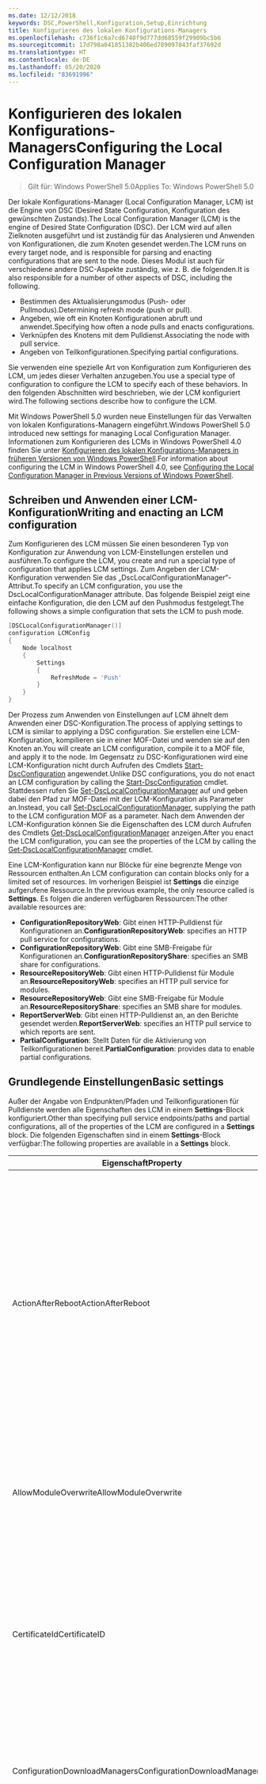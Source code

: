 ```yaml
---
ms.date: 12/12/2018
keywords: DSC,PowerShell,Konfiguration,Setup,Einrichtung
title: Konfigurieren des lokalen Konfigurations-Managers
ms.openlocfilehash: c736f1c6a7cd6740f9d777dd68559f29909bc5b6
ms.sourcegitcommit: 17d798a041851382b406ed789097843faf37692d
ms.translationtype: HT
ms.contentlocale: de-DE
ms.lasthandoff: 05/20/2020
ms.locfileid: "83691996"
---
```

# <a name="configuring-the-local-configuration-manager"></a><span data-ttu-id="e56d5-103">Konfigurieren des lokalen Konfigurations-Managers</span><span class="sxs-lookup"><span data-stu-id="e56d5-103">Configuring the Local Configuration Manager</span></span>

> <span data-ttu-id="e56d5-104">Gilt für: Windows PowerShell 5.0</span><span class="sxs-lookup"><span data-stu-id="e56d5-104">Applies To: Windows PowerShell 5.0</span></span>

<span data-ttu-id="e56d5-105">Der lokale Konfigurations-Manager (Local Configuration Manager, LCM) ist die Engine von DSC (Desired State Configuration, Konfiguration des gewünschten Zustands).</span><span class="sxs-lookup"><span data-stu-id="e56d5-105">The Local Configuration Manager (LCM) is the engine of Desired State Configuration (DSC).</span></span>
<span data-ttu-id="e56d5-106">Der LCM wird auf allen Zielknoten ausgeführt und ist zuständig für das Analysieren und Anwenden von Konfigurationen, die zum Knoten gesendet werden.</span><span class="sxs-lookup"><span data-stu-id="e56d5-106">The LCM runs on every target node, and is responsible for parsing and enacting configurations that are sent to the node.</span></span>
<span data-ttu-id="e56d5-107">Dieses Modul ist auch für verschiedene andere DSC-Aspekte zuständig, wie z. B. die folgenden.</span><span class="sxs-lookup"><span data-stu-id="e56d5-107">It is also responsible for a number of other aspects of DSC, including the following.</span></span>

- <span data-ttu-id="e56d5-108">Bestimmen des Aktualisierungsmodus (Push- oder Pullmodus).</span><span class="sxs-lookup"><span data-stu-id="e56d5-108">Determining refresh mode (push or pull).</span></span>
- <span data-ttu-id="e56d5-109">Angeben, wie oft ein Knoten Konfigurationen abruft und anwendet.</span><span class="sxs-lookup"><span data-stu-id="e56d5-109">Specifying how often a node pulls and enacts configurations.</span></span>
- <span data-ttu-id="e56d5-110">Verknüpfen des Knotens mit dem Pulldienst.</span><span class="sxs-lookup"><span data-stu-id="e56d5-110">Associating the node with pull service.</span></span>
- <span data-ttu-id="e56d5-111">Angeben von Teilkonfigurationen.</span><span class="sxs-lookup"><span data-stu-id="e56d5-111">Specifying partial configurations.</span></span>

<span data-ttu-id="e56d5-112">Sie verwenden eine spezielle Art von Konfiguration zum Konfigurieren des LCM, um jedes dieser Verhalten anzugeben.</span><span class="sxs-lookup"><span data-stu-id="e56d5-112">You use a special type of configuration to configure the LCM to specify each of these behaviors.</span></span>
<span data-ttu-id="e56d5-113">In den folgenden Abschnitten wird beschrieben, wie der LCM konfiguriert wird.</span><span class="sxs-lookup"><span data-stu-id="e56d5-113">The following sections describe how to configure the LCM.</span></span>

<span data-ttu-id="e56d5-114">Mit Windows PowerShell 5.0 wurden neue Einstellungen für das Verwalten von lokalen Konfigurations-Managern eingeführt.</span><span class="sxs-lookup"><span data-stu-id="e56d5-114">Windows PowerShell 5.0 introduced new settings for managing Local Configuration Manager.</span></span>
<span data-ttu-id="e56d5-115">Informationen zum Konfigurieren des LCMs in Windows PowerShell 4.0 finden Sie unter [Konfigurieren des lokalen Konfigurations-Managers in früheren Versionen von Windows PowerShell](metaconfig4.md).</span><span class="sxs-lookup"><span data-stu-id="e56d5-115">For information about configuring the LCM in Windows PowerShell 4.0, see [Configuring the Local Configuration Manager in Previous Versions of Windows PowerShell](metaconfig4.md).</span></span>

## <a name="writing-and-enacting-an-lcm-configuration"></a><span data-ttu-id="e56d5-116">Schreiben und Anwenden einer LCM-Konfiguration</span><span class="sxs-lookup"><span data-stu-id="e56d5-116">Writing and enacting an LCM configuration</span></span>

<span data-ttu-id="e56d5-117">Zum Konfigurieren des LCM müssen Sie einen besonderen Typ von Konfiguration zur Anwendung von LCM-Einstellungen erstellen und ausführen.</span><span class="sxs-lookup"><span data-stu-id="e56d5-117">To configure the LCM, you create and run a special type of configuration that applies LCM settings.</span></span>
<span data-ttu-id="e56d5-118">Zum Angeben der LCM-Konfiguration verwenden Sie das „DscLocalConfigurationManager“-Attribut.</span><span class="sxs-lookup"><span data-stu-id="e56d5-118">To specify an LCM configuration, you use the DscLocalConfigurationManager attribute.</span></span>
<span data-ttu-id="e56d5-119">Das folgende Beispiel zeigt eine einfache Konfiguration, die den LCM auf den Pushmodus festgelegt.</span><span class="sxs-lookup"><span data-stu-id="e56d5-119">The following shows a simple configuration that sets the LCM to push mode.</span></span>

```powershell
[DSCLocalConfigurationManager()]
configuration LCMConfig
{
    Node localhost
    {
        Settings
        {
            RefreshMode = 'Push'
        }
    }
}
```

<span data-ttu-id="e56d5-120">Der Prozess zum Anwenden von Einstellungen auf LCM ähnelt dem Anwenden einer DSC-Konfiguration.</span><span class="sxs-lookup"><span data-stu-id="e56d5-120">The process of applying settings to LCM is similar to applying a DSC configuration.</span></span>
<span data-ttu-id="e56d5-121">Sie erstellen eine LCM-Konfiguration, kompilieren sie in einer MOF-Datei und wenden sie auf den Knoten an.</span><span class="sxs-lookup"><span data-stu-id="e56d5-121">You will create an LCM configuration, compile it to a MOF file, and apply it to the node.</span></span>
<span data-ttu-id="e56d5-122">Im Gegensatz zu DSC-Konfigurationen wird eine LCM-Konfiguration nicht durch Aufrufen des Cmdlets [Start-DscConfiguration](/powershell/module/psdesiredstateconfiguration/start-dscconfiguration) angewendet.</span><span class="sxs-lookup"><span data-stu-id="e56d5-122">Unlike DSC configurations, you do not enact an LCM configuration by calling the [Start-DscConfiguration](/powershell/module/psdesiredstateconfiguration/start-dscconfiguration) cmdlet.</span></span>
<span data-ttu-id="e56d5-123">Stattdessen rufen Sie [Set-DscLocalConfigurationManager](/powershell/module/PSDesiredStateConfiguration/Set-DscLocalConfigurationManager) auf und geben dabei den Pfad zur MOF-Datei mit der LCM-Konfiguration als Parameter an.</span><span class="sxs-lookup"><span data-stu-id="e56d5-123">Instead, you call [Set-DscLocalConfigurationManager](/powershell/module/PSDesiredStateConfiguration/Set-DscLocalConfigurationManager), supplying the path to the LCM configuration MOF as a parameter.</span></span>
<span data-ttu-id="e56d5-124">Nach dem Anwenden der LCM-Konfiguration können Sie die Eigenschaften des LCM durch Aufrufen des Cmdlets [Get-DscLocalConfigurationManager](/powershell/module/PSDesiredStateConfiguration/Get-DscLocalConfigurationManager) anzeigen.</span><span class="sxs-lookup"><span data-stu-id="e56d5-124">After you enact the LCM configuration, you can see the properties of the LCM by calling the [Get-DscLocalConfigurationManager](/powershell/module/PSDesiredStateConfiguration/Get-DscLocalConfigurationManager) cmdlet.</span></span>

<span data-ttu-id="e56d5-125">Eine LCM-Konfiguration kann nur Blöcke für eine begrenzte Menge von Ressourcen enthalten.</span><span class="sxs-lookup"><span data-stu-id="e56d5-125">An LCM configuration can contain blocks only for a limited set of resources.</span></span>
<span data-ttu-id="e56d5-126">Im vorherigen Beispiel ist **Settings** die einzige aufgerufene Ressource.</span><span class="sxs-lookup"><span data-stu-id="e56d5-126">In the previous example, the only resource called is **Settings**.</span></span>
<span data-ttu-id="e56d5-127">Es folgen die anderen verfügbaren Ressourcen:</span><span class="sxs-lookup"><span data-stu-id="e56d5-127">The other available resources are:</span></span>

* <span data-ttu-id="e56d5-128">**ConfigurationRepositoryWeb**: Gibt einen HTTP-Pulldienst für Konfigurationen an.</span><span class="sxs-lookup"><span data-stu-id="e56d5-128">**ConfigurationRepositoryWeb**: specifies an HTTP pull service for configurations.</span></span>
* <span data-ttu-id="e56d5-129">**ConfigurationRepositoryWeb**: Gibt eine SMB-Freigabe für Konfigurationen an.</span><span class="sxs-lookup"><span data-stu-id="e56d5-129">**ConfigurationRepositoryShare**: specifies an SMB share for configurations.</span></span>
* <span data-ttu-id="e56d5-130">**ResourceRepositoryWeb**: Gibt einen HTTP-Pulldienst für Module an.</span><span class="sxs-lookup"><span data-stu-id="e56d5-130">**ResourceRepositoryWeb**: specifies an HTTP pull service for modules.</span></span>
* <span data-ttu-id="e56d5-131">**ResourceRepositoryWeb**: Gibt eine SMB-Freigabe für Module an.</span><span class="sxs-lookup"><span data-stu-id="e56d5-131">**ResourceRepositoryShare**: specifies an SMB share for modules.</span></span>
* <span data-ttu-id="e56d5-132">**ReportServerWeb**: Gibt einen HTTP-Pulldienst an, an den Berichte gesendet werden.</span><span class="sxs-lookup"><span data-stu-id="e56d5-132">**ReportServerWeb**: specifies an HTTP pull service to which reports are sent.</span></span>
* <span data-ttu-id="e56d5-133">**PartialConfiguration**: Stellt Daten für die Aktivierung von Teilkonfigurationen bereit.</span><span class="sxs-lookup"><span data-stu-id="e56d5-133">**PartialConfiguration**: provides data to enable partial configurations.</span></span>

## <a name="basic-settings"></a><span data-ttu-id="e56d5-134">Grundlegende Einstellungen</span><span class="sxs-lookup"><span data-stu-id="e56d5-134">Basic settings</span></span>

<span data-ttu-id="e56d5-135">Außer der Angabe von Endpunkten/Pfaden und Teilkonfigurationen für Pulldienste werden alle Eigenschaften des LCM in einem **Settings**-Block konfiguriert.</span><span class="sxs-lookup"><span data-stu-id="e56d5-135">Other than specifying pull service endpoints/paths and partial configurations, all of the properties of the LCM are configured in a **Settings** block.</span></span>
<span data-ttu-id="e56d5-136">Die folgenden Eigenschaften sind in einem **Settings**-Block verfügbar:</span><span class="sxs-lookup"><span data-stu-id="e56d5-136">The following properties are available in a **Settings** block.</span></span>

|  <span data-ttu-id="e56d5-137">Eigenschaft</span><span class="sxs-lookup"><span data-stu-id="e56d5-137">Property</span></span>  |  <span data-ttu-id="e56d5-138">type</span><span class="sxs-lookup"><span data-stu-id="e56d5-138">Type</span></span>  |  <span data-ttu-id="e56d5-139">BESCHREIBUNG</span><span class="sxs-lookup"><span data-stu-id="e56d5-139">Description</span></span>   |
|----------- |------- |--------------- |
| <span data-ttu-id="e56d5-140">ActionAfterReboot</span><span class="sxs-lookup"><span data-stu-id="e56d5-140">ActionAfterReboot</span></span>| <span data-ttu-id="e56d5-141">Zeichenfolge</span><span class="sxs-lookup"><span data-stu-id="e56d5-141">string</span></span>| <span data-ttu-id="e56d5-142">Gibt an, was nach einem Neustart während der Anwendung einer Konfiguration passiert.</span><span class="sxs-lookup"><span data-stu-id="e56d5-142">Specifies what happens after a reboot during the application of a configuration.</span></span> <span data-ttu-id="e56d5-143">Die möglichen Werte sind __ContinueConfiguration__ und __StopConfiguration__.</span><span class="sxs-lookup"><span data-stu-id="e56d5-143">The possible values are __"ContinueConfiguration"__ and __"StopConfiguration"__.</span></span> <ul><li> <span data-ttu-id="e56d5-144">__ContinueConfiguration__: Nach dem Neustart des Computers wird das Anwenden der aktuellen Konfiguration fortgesetzt.</span><span class="sxs-lookup"><span data-stu-id="e56d5-144">__ContinueConfiguration__: Continue applying the current configuration after machine reboot.</span></span> <span data-ttu-id="e56d5-145">Dies ist der Standardwert.</span><span class="sxs-lookup"><span data-stu-id="e56d5-145">This is the default value</span></span></li><li><span data-ttu-id="e56d5-146">__StopConfiguration__: Nach dem Neustart des Computers wird die aktuelle Konfiguration beendet.</span><span class="sxs-lookup"><span data-stu-id="e56d5-146">__StopConfiguration__: Stop the current configuration after machine reboot.</span></span></li></ul>|
| <span data-ttu-id="e56d5-147">AllowModuleOverwrite</span><span class="sxs-lookup"><span data-stu-id="e56d5-147">AllowModuleOverwrite</span></span>| <span data-ttu-id="e56d5-148">bool</span><span class="sxs-lookup"><span data-stu-id="e56d5-148">bool</span></span>| <span data-ttu-id="e56d5-149">__$TRUE__, wenn neue vom Pulldienst heruntergeladene Konfigurationen die alten Konfigurationen auf dem Zielknoten überschreiben dürfen.</span><span class="sxs-lookup"><span data-stu-id="e56d5-149">__$TRUE__ if new configurations downloaded from the pull service are allowed to overwrite the old ones on the target node.</span></span> <span data-ttu-id="e56d5-150">Andernfalls „$FALSE“.</span><span class="sxs-lookup"><span data-stu-id="e56d5-150">Otherwise, $FALSE.</span></span>|
| <span data-ttu-id="e56d5-151">CertificateId</span><span class="sxs-lookup"><span data-stu-id="e56d5-151">CertificateID</span></span>| <span data-ttu-id="e56d5-152">Zeichenfolge</span><span class="sxs-lookup"><span data-stu-id="e56d5-152">string</span></span>| <span data-ttu-id="e56d5-153">Der Fingerabdruck eines Zertifikats zur Sicherung von Anmeldeinformationen, die in einer Konfiguration übergeben werden.</span><span class="sxs-lookup"><span data-stu-id="e56d5-153">The thumbprint of a certificate used to secure credentials passed in a configuration.</span></span> <span data-ttu-id="e56d5-154">Weitere Informationen finden Sie unter [Möchten Sie Anmeldeinformationen in Windows PowerShell DSC schützen?](https://devblogs.microsoft.com/powershell/want-to-secure-credentials-in-windows-powershell-desired-state-configuration/).</span><span class="sxs-lookup"><span data-stu-id="e56d5-154">For more information see [Want to secure credentials in Windows PowerShell Desired State Configuration?](https://devblogs.microsoft.com/powershell/want-to-secure-credentials-in-windows-powershell-desired-state-configuration/).</span></span> <br> <span data-ttu-id="e56d5-155">__Hinweis:__ Dies wird bei Verwendung des Azure Automation DSC-Pulldiensts automatisch verwaltet.</span><span class="sxs-lookup"><span data-stu-id="e56d5-155">__Note:__ this is managed automatically if using Azure Automation DSC pull service.</span></span>|
| <span data-ttu-id="e56d5-156">ConfigurationDownloadManagers</span><span class="sxs-lookup"><span data-stu-id="e56d5-156">ConfigurationDownloadManagers</span></span>| <span data-ttu-id="e56d5-157">CimInstance[]</span><span class="sxs-lookup"><span data-stu-id="e56d5-157">CimInstance[]</span></span>| <span data-ttu-id="e56d5-158">Veraltet.</span><span class="sxs-lookup"><span data-stu-id="e56d5-158">Obsolete.</span></span> <span data-ttu-id="e56d5-159">Verwenden Sie die Blöcke __ConfigurationRepositoryWeb__ und __ConfigurationRepositoryShare__ zum Definieren von Pulldienstendpunkten für Konfigurationen.</span><span class="sxs-lookup"><span data-stu-id="e56d5-159">Use __ConfigurationRepositoryWeb__ and __ConfigurationRepositoryShare__ blocks to define configuration pull service endpoints.</span></span>|
| <span data-ttu-id="e56d5-160">ConfigurationID</span><span class="sxs-lookup"><span data-stu-id="e56d5-160">ConfigurationID</span></span>| <span data-ttu-id="e56d5-161">Zeichenfolge</span><span class="sxs-lookup"><span data-stu-id="e56d5-161">string</span></span>| <span data-ttu-id="e56d5-162">Für die Abwärtskompatibilität mit älteren Pulldienstversionen.</span><span class="sxs-lookup"><span data-stu-id="e56d5-162">For backwards compatibility with older pull service versions.</span></span> <span data-ttu-id="e56d5-163">Eine GUID, die die Konfigurationsdatei identifiziert, die von einem Pulldienst abgerufen werden soll.</span><span class="sxs-lookup"><span data-stu-id="e56d5-163">A GUID that identifies the configuration file to get from a pull service.</span></span> <span data-ttu-id="e56d5-164">Der Knoten ruft Konfigurationen vom Pulldienst ab, wenn der Name der MOF-Konfigurationsdatei „ConfigurationID.mof“ lautet.</span><span class="sxs-lookup"><span data-stu-id="e56d5-164">The node will pull configurations on the pull service if the name of the configuration MOF is named ConfigurationID.mof.</span></span><br> <span data-ttu-id="e56d5-165">__Hinweis:__ Wenn Sie diese Eigenschaft festlegen, kann der Knoten nicht mithilfe von __RegistrationKey__ bei einem Pulldienst registriert werden.</span><span class="sxs-lookup"><span data-stu-id="e56d5-165">__Note:__ If you set this property, registering the node with a pull service by using __RegistrationKey__ does not work.</span></span> <span data-ttu-id="e56d5-166">Weitere Informationen finden Sie unter [Einrichten eines Pullclients mit Konfigurationsnamen](../pull-server/pullClientConfigNames.md).</span><span class="sxs-lookup"><span data-stu-id="e56d5-166">For more information, see [Setting up a pull client with configuration names](../pull-server/pullClientConfigNames.md).</span></span>|
| <span data-ttu-id="e56d5-167">ConfigurationMode</span><span class="sxs-lookup"><span data-stu-id="e56d5-167">ConfigurationMode</span></span>| <span data-ttu-id="e56d5-168">Zeichenfolge</span><span class="sxs-lookup"><span data-stu-id="e56d5-168">string</span></span> | <span data-ttu-id="e56d5-169">Gibt an, wie der LCM die Konfiguration tatsächlich auf die Zielknoten anwendet.</span><span class="sxs-lookup"><span data-stu-id="e56d5-169">Specifies how the LCM actually applies the configuration to the target nodes.</span></span> <span data-ttu-id="e56d5-170">Mögliche Werte sind __ApplyOnly__, __ApplyAndMonitor__ und __ApplyAndAutoCorrect__.</span><span class="sxs-lookup"><span data-stu-id="e56d5-170">Possible values are __"ApplyOnly"__,__"ApplyAndMonitor"__, and __"ApplyAndAutoCorrect"__.</span></span> <ul><li><span data-ttu-id="e56d5-171">__ApplyOnly__: DSC wendet die Konfiguration an und führt keine weiteren Schritte aus, es sei denn, eine neue Konfiguration wird per Push auf den Zielknoten übertragen oder per Pull von einem Dienst abgerufen.</span><span class="sxs-lookup"><span data-stu-id="e56d5-171">__ApplyOnly__: DSC applies the configuration and does nothing further unless a new configuration is pushed to the target node or when a new configuration is pulled from a service.</span></span> <span data-ttu-id="e56d5-172">Nach der ersten Anwendung einer neuen Konfiguration führt DSC keine Überprüfung auf Abweichungen von einem zuvor konfigurierten Zustand durch.</span><span class="sxs-lookup"><span data-stu-id="e56d5-172">After initial application of a new configuration, DSC does not check for drift from a previously configured state.</span></span> <span data-ttu-id="e56d5-173">Beachten Sie, dass DSC versucht, die Konfiguration anzuwenden, bis dies erfolgreich passiert ist, bevor __ApplyOnly__ wirksam wird.</span><span class="sxs-lookup"><span data-stu-id="e56d5-173">Note that DSC will attempt to apply the configuration until it is successful before __ApplyOnly__ takes effect.</span></span> </li><li> <span data-ttu-id="e56d5-174">__ApplyAndMonitor__: Dies ist der Standardwert.</span><span class="sxs-lookup"><span data-stu-id="e56d5-174">__ApplyAndMonitor__: This is the default value.</span></span> <span data-ttu-id="e56d5-175">Der LCM wendet alle neuen Konfigurationen an.</span><span class="sxs-lookup"><span data-stu-id="e56d5-175">The LCM applies any new configurations.</span></span> <span data-ttu-id="e56d5-176">Nach der ersten Anwendung einer neuen Konfiguration meldet DSC Abweichungen in Protokollen, wenn der Zielknoten vom gewünschten Zustand abweicht.</span><span class="sxs-lookup"><span data-stu-id="e56d5-176">After initial application of a new configuration, if the target node drifts from the desired state, DSC reports the discrepancy in logs.</span></span> <span data-ttu-id="e56d5-177">Beachten Sie, dass DSC versucht, die Konfiguration anzuwenden, bis dies erfolgreich passiert ist, bevor __ApplyAndMonitor__ wirksam wird.</span><span class="sxs-lookup"><span data-stu-id="e56d5-177">Note that DSC will attempt to apply the configuration until it is successful before __ApplyAndMonitor__ takes effect.</span></span></li><li><span data-ttu-id="e56d5-178">__ApplyAndAutoCorrect:__ DSC wendet neue Konfigurationen an.</span><span class="sxs-lookup"><span data-stu-id="e56d5-178">__ApplyAndAutoCorrect__: DSC applies any new configurations.</span></span> <span data-ttu-id="e56d5-179">Wenn der Zielknoten nach der ersten Anwendung einer neuen Konfiguration vom gewünschten Zustand abweicht, meldet DSC die Abweichung in Protokollen und wendet dann die aktuelle Konfiguration an.</span><span class="sxs-lookup"><span data-stu-id="e56d5-179">After initial application of a new configuration, if the target node drifts from the desired state, DSC reports the discrepancy in logs, and then re-applies the current configuration.</span></span></li></ul>|
| <span data-ttu-id="e56d5-180">ConfigurationModeFrequencyMins</span><span class="sxs-lookup"><span data-stu-id="e56d5-180">ConfigurationModeFrequencyMins</span></span>| <span data-ttu-id="e56d5-181">UInt32</span><span class="sxs-lookup"><span data-stu-id="e56d5-181">UInt32</span></span>| <span data-ttu-id="e56d5-182">Gibt (in Minuten) an, wie oft die aktuelle Konfiguration überprüft und angewendet wird.</span><span class="sxs-lookup"><span data-stu-id="e56d5-182">How often, in minutes, the current configuration is checked and applied.</span></span> <span data-ttu-id="e56d5-183">Diese Eigenschaft wird ignoriert, wenn die „ConfigurationMode“-Eigenschaft auf „ApplyOnly“ festgelegt ist.</span><span class="sxs-lookup"><span data-stu-id="e56d5-183">This property is ignored if the ConfigurationMode property is set to ApplyOnly.</span></span> <span data-ttu-id="e56d5-184">Der Standardwert ist 15.</span><span class="sxs-lookup"><span data-stu-id="e56d5-184">The default value is 15.</span></span>|
| <span data-ttu-id="e56d5-185">DebugMode</span><span class="sxs-lookup"><span data-stu-id="e56d5-185">DebugMode</span></span>| <span data-ttu-id="e56d5-186">Zeichenfolge</span><span class="sxs-lookup"><span data-stu-id="e56d5-186">string</span></span>| <span data-ttu-id="e56d5-187">Mögliche Werte sind __None__, __ForceModuleImport__ und __All__.</span><span class="sxs-lookup"><span data-stu-id="e56d5-187">Possible values are __None__, __ForceModuleImport__, and __All__.</span></span> <ul><li><span data-ttu-id="e56d5-188">Bei Festlegung auf __None__ werden zwischengespeicherte Ressourcen verwendet.</span><span class="sxs-lookup"><span data-stu-id="e56d5-188">Set to __None__ to use cached resources.</span></span> <span data-ttu-id="e56d5-189">Dies ist die Standardeinstellung, die in Produktionsszenarien verwendet werden sollte.</span><span class="sxs-lookup"><span data-stu-id="e56d5-189">This is the default and should be used in production scenarios.</span></span></li><li><span data-ttu-id="e56d5-190">Das Festlegen auf __ForceModuleImport__ bewirkt, dass der LCM DSC-Ressourcenmodule erneut lädt, auch wenn sie zuvor bereits geladen und zwischengespeichert wurden.</span><span class="sxs-lookup"><span data-stu-id="e56d5-190">Setting to __ForceModuleImport__, causes the LCM to reload any DSC resource modules, even if they have been previously loaded and cached.</span></span> <span data-ttu-id="e56d5-191">Dies beeinträchtigt die Leistung von DSC-Vorgängen, da jedes Modul bei Verwendung neu geladen wird.</span><span class="sxs-lookup"><span data-stu-id="e56d5-191">This impacts the performance of DSC operations as each module is reloaded on use.</span></span> <span data-ttu-id="e56d5-192">In der Regel wird dieser Wert beim Debuggen einer Ressource verwendet.</span><span class="sxs-lookup"><span data-stu-id="e56d5-192">Typically you would use this value while debugging a resource</span></span></li><li><span data-ttu-id="e56d5-193">In dieser Version ist __All__ identisch mit __ForceModuleImport__.</span><span class="sxs-lookup"><span data-stu-id="e56d5-193">In this release, __All__ is same as __ForceModuleImport__</span></span></li></ul> |
| <span data-ttu-id="e56d5-194">RebootNodeIfNeeded</span><span class="sxs-lookup"><span data-stu-id="e56d5-194">RebootNodeIfNeeded</span></span>| <span data-ttu-id="e56d5-195">bool</span><span class="sxs-lookup"><span data-stu-id="e56d5-195">bool</span></span>| <span data-ttu-id="e56d5-196">Legen Sie für diese Option `$true` fest, um Ressourcen das Neustarten des Knotens mithilfe des `$global:DSCMachineStatus`-Flags zu ermöglichen.</span><span class="sxs-lookup"><span data-stu-id="e56d5-196">Set this to `$true` to allow resources to reboot the Node using the `$global:DSCMachineStatus` flag.</span></span> <span data-ttu-id="e56d5-197">Andernfalls müssen Sie den Knoten für jede Konfiguration manuell neu starten, die dies erfordert.</span><span class="sxs-lookup"><span data-stu-id="e56d5-197">Otherwise, you will have to manually reboot the node for any configuration that requires it.</span></span> <span data-ttu-id="e56d5-198">Standardwert: `$false`.</span><span class="sxs-lookup"><span data-stu-id="e56d5-198">The default value is `$false`.</span></span> <span data-ttu-id="e56d5-199">Um diese Einstellung zu verwenden, wenn eine Neustartbedingung von einer anderen Komponente als von DSC in Kraft gesetzt wird (z.B. Windows Installer), kombinieren Sie diese Einstellung mit der __PendingReboot__-Ressource im [ComputerManagementDsc](https://github.com/PowerShell/ComputerManagementDsc)-Modul.</span><span class="sxs-lookup"><span data-stu-id="e56d5-199">To use this setting when a reboot condition is enacted by something other than DSC (such as Windows Installer), combine this setting with the __PendingReboot__ resource in the [ComputerManagementDsc](https://github.com/PowerShell/ComputerManagementDsc) module.</span></span>|
| <span data-ttu-id="e56d5-200">RefreshMode</span><span class="sxs-lookup"><span data-stu-id="e56d5-200">RefreshMode</span></span>| <span data-ttu-id="e56d5-201">Zeichenfolge</span><span class="sxs-lookup"><span data-stu-id="e56d5-201">string</span></span>| <span data-ttu-id="e56d5-202">Gibt an, wie der LCM Konfigurationen abruft.</span><span class="sxs-lookup"><span data-stu-id="e56d5-202">Specifies how the LCM gets configurations.</span></span> <span data-ttu-id="e56d5-203">Die möglichen Werte sind __Disabled__, __Push__ und __Pull__.</span><span class="sxs-lookup"><span data-stu-id="e56d5-203">The possible values are __"Disabled"__, __"Push"__, and __"Pull"__.</span></span> <ul><li><span data-ttu-id="e56d5-204">__Disabled__: DSC-Konfigurationen werden für diesen Knoten deaktiviert.</span><span class="sxs-lookup"><span data-stu-id="e56d5-204">__Disabled__: DSC configurations are disabled for this node.</span></span></li><li> <span data-ttu-id="e56d5-205">__Push__: Konfigurationen werden gestartet, indem das Cmdlet [Start-DscConfiguration](/powershell/module/psdesiredstateconfiguration/start-dscconfiguration) aufgerufen wird.</span><span class="sxs-lookup"><span data-stu-id="e56d5-205">__Push__: Configurations are initiated by calling the [Start-DscConfiguration](/powershell/module/psdesiredstateconfiguration/start-dscconfiguration) cmdlet.</span></span> <span data-ttu-id="e56d5-206">Die Konfiguration wird sofort auf den Knoten angewendet.</span><span class="sxs-lookup"><span data-stu-id="e56d5-206">The configuration is applied immediately to the node.</span></span> <span data-ttu-id="e56d5-207">Dies ist der Standardwert.</span><span class="sxs-lookup"><span data-stu-id="e56d5-207">This is the default value.</span></span></li><li><span data-ttu-id="e56d5-208">__Pull:__ Der Knoten ist so konfiguriert, dass regelmäßig eine Überprüfung auf Konfigurationen von einem Pulldienst oder SMB-Pfad erfolgt.</span><span class="sxs-lookup"><span data-stu-id="e56d5-208">__Pull:__ The node is configured to regularly check for configurations from a pull service or SMB path.</span></span> <span data-ttu-id="e56d5-209">Wenn diese Eigenschaft auf __Pull__ festgelegt ist, müssen Sie in einem __ConfigurationRepositoryWeb__- oder __ConfigurationRepositoryShare__-Block einen HPPT-Pfad (Dienst) oder einen SMB-Pfad (Freigabe) angeben.</span><span class="sxs-lookup"><span data-stu-id="e56d5-209">If this property is set to __Pull__, you must specify an HTTP (service) or SMB (share) path in a __ConfigurationRepositoryWeb__ or __ConfigurationRepositoryShare__ block.</span></span></li></ul>|
| <span data-ttu-id="e56d5-210">RefreshFrequencyMins</span><span class="sxs-lookup"><span data-stu-id="e56d5-210">RefreshFrequencyMins</span></span>| <span data-ttu-id="e56d5-211">UInt32</span><span class="sxs-lookup"><span data-stu-id="e56d5-211">Uint32</span></span>| <span data-ttu-id="e56d5-212">Das Zeitintervall (in Minuten), in dem der LCM einen Pulldienst auf aktualisierte Konfigurationen abfragt.</span><span class="sxs-lookup"><span data-stu-id="e56d5-212">The time interval, in minutes, at which the LCM checks a pull service to get updated configurations.</span></span> <span data-ttu-id="e56d5-213">Dieser Wert wird ignoriert, wenn der LCM nicht im Pullmodus konfiguriert ist.</span><span class="sxs-lookup"><span data-stu-id="e56d5-213">This value is ignored if the LCM is not configured in pull mode.</span></span> <span data-ttu-id="e56d5-214">Der Standardwert ist 30.</span><span class="sxs-lookup"><span data-stu-id="e56d5-214">The default value is 30.</span></span>|
| <span data-ttu-id="e56d5-215">ReportManagers</span><span class="sxs-lookup"><span data-stu-id="e56d5-215">ReportManagers</span></span>| <span data-ttu-id="e56d5-216">CimInstance[]</span><span class="sxs-lookup"><span data-stu-id="e56d5-216">CimInstance[]</span></span>| <span data-ttu-id="e56d5-217">Veraltet.</span><span class="sxs-lookup"><span data-stu-id="e56d5-217">Obsolete.</span></span> <span data-ttu-id="e56d5-218">Verwenden Sie __ReportServerWeb__-Blöcke, um einen Endpunkt zum Senden von Berichtsdaten an einen Pulldienst zu definieren.</span><span class="sxs-lookup"><span data-stu-id="e56d5-218">Use __ReportServerWeb__ blocks to define an endpoint to send reporting data to a pull service.</span></span>|
| <span data-ttu-id="e56d5-219">ResourceModuleManagers</span><span class="sxs-lookup"><span data-stu-id="e56d5-219">ResourceModuleManagers</span></span>| <span data-ttu-id="e56d5-220">CimInstance[]</span><span class="sxs-lookup"><span data-stu-id="e56d5-220">CimInstance[]</span></span>| <span data-ttu-id="e56d5-221">Veraltet.</span><span class="sxs-lookup"><span data-stu-id="e56d5-221">Obsolete.</span></span> <span data-ttu-id="e56d5-222">Verwenden Sie die Blöcke __ResourceRepositoryWeb__ und __ResourceRepositoryShare__ zum Definieren von HTTP-Endpunkten bzw. SMB-Pfaden für den Pulldienst.</span><span class="sxs-lookup"><span data-stu-id="e56d5-222">Use __ResourceRepositoryWeb__ and __ResourceRepositoryShare__ blocks to define pull service HTTP endpoints or SMB paths, respectively.</span></span>|
| <span data-ttu-id="e56d5-223">PartialConfigurations</span><span class="sxs-lookup"><span data-stu-id="e56d5-223">PartialConfigurations</span></span>| <span data-ttu-id="e56d5-224">CimInstance</span><span class="sxs-lookup"><span data-stu-id="e56d5-224">CimInstance</span></span>| <span data-ttu-id="e56d5-225">Nicht implementiert.</span><span class="sxs-lookup"><span data-stu-id="e56d5-225">Not implemented.</span></span> <span data-ttu-id="e56d5-226">Darf nicht verwendet werden.</span><span class="sxs-lookup"><span data-stu-id="e56d5-226">Do not use.</span></span>|
| <span data-ttu-id="e56d5-227">StatusRetentionTimeInDays</span><span class="sxs-lookup"><span data-stu-id="e56d5-227">StatusRetentionTimeInDays</span></span> | <span data-ttu-id="e56d5-228">UInt32</span><span class="sxs-lookup"><span data-stu-id="e56d5-228">UInt32</span></span>| <span data-ttu-id="e56d5-229">Anzahl der Tage, die der LCM den Status der aktuellen Konfiguration beibehält.</span><span class="sxs-lookup"><span data-stu-id="e56d5-229">The number of days the LCM keeps the status of the current configuration.</span></span>|

> [!NOTE]
> <span data-ttu-id="e56d5-230">Der LCM startet den **ConfigurationModeFrequencyMins**-Zyklus auf Grundlage folgender Ereignisse:</span><span class="sxs-lookup"><span data-stu-id="e56d5-230">The LCM starts the **ConfigurationModeFrequencyMins** cycle based on:</span></span>
>
> - <span data-ttu-id="e56d5-231">Mithilfe von `Set-DscLocalConfigurationManager` wird eine neue Metakonfiguration angewendet</span><span class="sxs-lookup"><span data-stu-id="e56d5-231">A new metaconfig is applied using `Set-DscLocalConfigurationManager`</span></span>
> - <span data-ttu-id="e56d5-232">Der Computer wird neu gestartet</span><span class="sxs-lookup"><span data-stu-id="e56d5-232">A machine restart</span></span>
>
> <span data-ttu-id="e56d5-233">Bei Bedingungen, unter denen es beim Timerprozess zu einem Absturz kommt, der innerhalb von 30 Sekunden erkannt wird, wird der Zyklus neu gestartet.</span><span class="sxs-lookup"><span data-stu-id="e56d5-233">For any condition where the timer process experiences a crash, that will be detected within 30 seconds and the cycle will be restarted.</span></span>
> <span data-ttu-id="e56d5-234">Ein gleichzeitiger Vorgang könnte den Start des Zyklus verzögern; wenn die Dauer dieses Vorgangs länger ist als die konfigurierte Zyklushäufigkeit, startet der nächste Timer nicht.</span><span class="sxs-lookup"><span data-stu-id="e56d5-234">A concurrent operation could delay the cycle from being started, if the duration of this operation exceeds the configured cycle frequency, the next timer will not start.</span></span>
>
> <span data-ttu-id="e56d5-235">Beispiel: Die Metakonfiguration ist auf eine Pullhäufigkeit von 15 Minuten konfiguriert, und ein Pull wird zum Zeitpunkt t1 ausgeführt.</span><span class="sxs-lookup"><span data-stu-id="e56d5-235">Example, the metaconfig is configured at a 15 minute pull frequency and a pull occurs at T1.</span></span>  <span data-ttu-id="e56d5-236">Der Knoten kann seine Aufgaben 16 Minuten lang nicht beenden.</span><span class="sxs-lookup"><span data-stu-id="e56d5-236">The Node does not finish work for 16 minutes.</span></span>  <span data-ttu-id="e56d5-237">Der erste 15-Minuten-Zyklus wird ignoriert, und der nächste Pull wird zum Zeitpunkt t1+15+15 ausgeführt.</span><span class="sxs-lookup"><span data-stu-id="e56d5-237">The first 15 minute cycle is ignored, and next pull will happen at T1+15+15.</span></span>

## <a name="pull-service"></a><span data-ttu-id="e56d5-238">Pulldienst</span><span class="sxs-lookup"><span data-stu-id="e56d5-238">Pull service</span></span>

<span data-ttu-id="e56d5-239">Die LCM-Konfiguration unterstützt die folgenden Typen von Pulldienstendpunkten:</span><span class="sxs-lookup"><span data-stu-id="e56d5-239">LCM configuration supports defining the following types of pull service endpoints:</span></span>

- <span data-ttu-id="e56d5-240">**Konfigurationsserver**: Ein Repository für DSC-Konfigurationen.</span><span class="sxs-lookup"><span data-stu-id="e56d5-240">**Configuration server**: A repository for DSC configurations.</span></span> <span data-ttu-id="e56d5-241">Definieren Sie Konfigurationsserver mithilfe der Blöcke **ConfigurationRepositoryWeb** (für webbasierte Server) und **ConfigurationRepositoryShare** (für SMB-basierte Server).</span><span class="sxs-lookup"><span data-stu-id="e56d5-241">Define configuration servers by using **ConfigurationRepositoryWeb** (for web-based servers) and **ConfigurationRepositoryShare** (for SMB-based servers) blocks.</span></span>
- <span data-ttu-id="e56d5-242">**Ressourcenserver**: Ein Repository für DSC-Ressourcen, verpackt als PowerShell-Module.</span><span class="sxs-lookup"><span data-stu-id="e56d5-242">**Resource server**: A repository for DSC resources, packaged as PowerShell modules.</span></span> <span data-ttu-id="e56d5-243">Definieren Sie Ressourcenserver mithilfe der Blöcke **ResourceRepositoryWeb** (für webbasierte Server) und **ResourceRepositoryShare** (für SMB-basierte Server).</span><span class="sxs-lookup"><span data-stu-id="e56d5-243">Define resource servers by using **ResourceRepositoryWeb** (for web-based servers) and **ResourceRepositoryShare** (for SMB-based servers) blocks.</span></span>
- <span data-ttu-id="e56d5-244">**Berichtsserver**: Dienst, an den DSC Berichtsdaten sendet.</span><span class="sxs-lookup"><span data-stu-id="e56d5-244">**Report server**: A service that DSC sends report data to.</span></span> <span data-ttu-id="e56d5-245">Definieren Sie Berichtsserver mithilfe von **ReportServerWeb**-Blöcken.</span><span class="sxs-lookup"><span data-stu-id="e56d5-245">Define report servers by using **ReportServerWeb** blocks.</span></span> <span data-ttu-id="e56d5-246">Ein Berichtsserver muss ein Webdienst sein.</span><span class="sxs-lookup"><span data-stu-id="e56d5-246">A report server must be a web service.</span></span>

<span data-ttu-id="e56d5-247">Weitere Informationen zu Pulldiensten finden Sie unter [Desired State Configuration – Pulldienst](../pull-server/pullServer.md).</span><span class="sxs-lookup"><span data-stu-id="e56d5-247">For more details on pull service see, [Desired State Configuration Pull Service](../pull-server/pullServer.md).</span></span>

## <a name="configuration-server-blocks"></a><span data-ttu-id="e56d5-248">Konfigurationsserverblöcke</span><span class="sxs-lookup"><span data-stu-id="e56d5-248">Configuration server blocks</span></span>

<span data-ttu-id="e56d5-249">Zum Definieren eines webbasierten Konfigurationsservers erstellen Sie einen **ConfigurationRepositoryWeb**-Block.</span><span class="sxs-lookup"><span data-stu-id="e56d5-249">To define a web-based configuration server, you create a **ConfigurationRepositoryWeb** block.</span></span>
<span data-ttu-id="e56d5-250">Ein **ConfigurationRepositoryWeb**-Block definiert die folgenden Eigenschaften.</span><span class="sxs-lookup"><span data-stu-id="e56d5-250">A **ConfigurationRepositoryWeb** defines the following properties.</span></span>

|<span data-ttu-id="e56d5-251">Eigenschaft</span><span class="sxs-lookup"><span data-stu-id="e56d5-251">Property</span></span>|<span data-ttu-id="e56d5-252">type</span><span class="sxs-lookup"><span data-stu-id="e56d5-252">Type</span></span>|<span data-ttu-id="e56d5-253">BESCHREIBUNG</span><span class="sxs-lookup"><span data-stu-id="e56d5-253">Description</span></span>|
|---|---|---|
|<span data-ttu-id="e56d5-254">AllowUnsecureConnection</span><span class="sxs-lookup"><span data-stu-id="e56d5-254">AllowUnsecureConnection</span></span>|<span data-ttu-id="e56d5-255">bool</span><span class="sxs-lookup"><span data-stu-id="e56d5-255">bool</span></span>|<span data-ttu-id="e56d5-256">Legen Sie diese Einstellung auf **$TRUE** fest, um Verbindungen zwischen Knoten und Server ohne Authentifizierung zu erlauben.</span><span class="sxs-lookup"><span data-stu-id="e56d5-256">Set to **$TRUE** to allow connections from the node to the server without authentication.</span></span> <span data-ttu-id="e56d5-257">Bei Festlegung auf **$FALSE** ist eine Authentifizierung erforderlich.</span><span class="sxs-lookup"><span data-stu-id="e56d5-257">Set to **$FALSE** to require authentication.</span></span>|
|<span data-ttu-id="e56d5-258">CertificateId</span><span class="sxs-lookup"><span data-stu-id="e56d5-258">CertificateID</span></span>|<span data-ttu-id="e56d5-259">Zeichenfolge</span><span class="sxs-lookup"><span data-stu-id="e56d5-259">string</span></span>|<span data-ttu-id="e56d5-260">Der Fingerabdruck eines Zertifikats zur Authentifizierung beim Server.</span><span class="sxs-lookup"><span data-stu-id="e56d5-260">The thumbprint of a certificate used to authenticate to the server.</span></span>|
|<span data-ttu-id="e56d5-261">ConfigurationNames</span><span class="sxs-lookup"><span data-stu-id="e56d5-261">ConfigurationNames</span></span>|<span data-ttu-id="e56d5-262">String[]</span><span class="sxs-lookup"><span data-stu-id="e56d5-262">String[]</span></span>|<span data-ttu-id="e56d5-263">Array der Namen von Konfigurationen, die per Pull vom Zielknoten abgerufen werden.</span><span class="sxs-lookup"><span data-stu-id="e56d5-263">An array of names of configurations to be pulled by the target node.</span></span> <span data-ttu-id="e56d5-264">Diese werden nur verwendet, wenn der Knoten über einen **RegistrationKey** beim Pulldienst registriert ist.</span><span class="sxs-lookup"><span data-stu-id="e56d5-264">These are used only if the node is registered with the pull service by using a **RegistrationKey**.</span></span> <span data-ttu-id="e56d5-265">Weitere Informationen finden Sie unter [Einrichten eines Pullclients mit Konfigurationsnamen](../pull-server/pullClientConfigNames.md).</span><span class="sxs-lookup"><span data-stu-id="e56d5-265">For more information, see [Setting up a pull client with configuration names](../pull-server/pullClientConfigNames.md).</span></span>|
|<span data-ttu-id="e56d5-266">RegistrationKey</span><span class="sxs-lookup"><span data-stu-id="e56d5-266">RegistrationKey</span></span>|<span data-ttu-id="e56d5-267">Zeichenfolge</span><span class="sxs-lookup"><span data-stu-id="e56d5-267">string</span></span>|<span data-ttu-id="e56d5-268">GUID, die den Knoten beim Pulldienst registriert.</span><span class="sxs-lookup"><span data-stu-id="e56d5-268">A GUID that registers the node with the pull service.</span></span> <span data-ttu-id="e56d5-269">Weitere Informationen finden Sie unter [Einrichten eines Pullclients mit Konfigurationsnamen](../pull-server/pullClientConfigNames.md).</span><span class="sxs-lookup"><span data-stu-id="e56d5-269">For more information, see [Setting up a pull client with configuration names](../pull-server/pullClientConfigNames.md).</span></span>|
|<span data-ttu-id="e56d5-270">ServerURL</span><span class="sxs-lookup"><span data-stu-id="e56d5-270">ServerURL</span></span>|<span data-ttu-id="e56d5-271">Zeichenfolge</span><span class="sxs-lookup"><span data-stu-id="e56d5-271">string</span></span>|<span data-ttu-id="e56d5-272">URL des Konfigurationsdiensts.</span><span class="sxs-lookup"><span data-stu-id="e56d5-272">The URL of the configuration service.</span></span>|
|<span data-ttu-id="e56d5-273">ProxyURL\*</span><span class="sxs-lookup"><span data-stu-id="e56d5-273">ProxyURL\*</span></span>|<span data-ttu-id="e56d5-274">Zeichenfolge</span><span class="sxs-lookup"><span data-stu-id="e56d5-274">string</span></span>|<span data-ttu-id="e56d5-275">Die URL des HTTP-Proxys, der bei der Kommunikation mit dem Konfigurationsdienst verwendet werden soll.</span><span class="sxs-lookup"><span data-stu-id="e56d5-275">The URL of the http proxy to use when communicating with the configuration service.</span></span>|
|<span data-ttu-id="e56d5-276">ProxyCredential\*</span><span class="sxs-lookup"><span data-stu-id="e56d5-276">ProxyCredential\*</span></span>|<span data-ttu-id="e56d5-277">pscredential</span><span class="sxs-lookup"><span data-stu-id="e56d5-277">pscredential</span></span>|<span data-ttu-id="e56d5-278">Anmeldeinformation, die für den HTTP-Proxy verwendet werden soll.</span><span class="sxs-lookup"><span data-stu-id="e56d5-278">Credential to use for the http proxy.</span></span>|

> [!NOTE]
>
> * <span data-ttu-id="e56d5-279">Wird in den Windows-Versionen 1809 und höher unterstützt.</span><span class="sxs-lookup"><span data-stu-id="e56d5-279">Supported in Windows versions 1809 and later.</span></span>

<span data-ttu-id="e56d5-280">Ein Beispielskript, das die Konfiguration des Werts „ConfigurationRepositoryWeb“ für lokale Knoten vereinfacht, steht unter [Generieren von DSC-Metakonfigurationen](https://docs.microsoft.com/azure/automation/automation-dsc-onboarding#generating-dsc-metaconfigurations) zur Verfügung.</span><span class="sxs-lookup"><span data-stu-id="e56d5-280">An example script to simplify configuring the ConfigurationRepositoryWeb value for on-premises nodes is available - see [Generating DSC metaconfigurations](https://docs.microsoft.com/azure/automation/automation-dsc-onboarding#generating-dsc-metaconfigurations)</span></span>

<span data-ttu-id="e56d5-281">Zum Definieren eines SMB-basierten Konfigurationsservers erstellen Sie einen **ConfigurationRepositoryShare**-Block.</span><span class="sxs-lookup"><span data-stu-id="e56d5-281">To define an SMB-based configuration server, you create a **ConfigurationRepositoryShare** block.</span></span>
<span data-ttu-id="e56d5-282">Ein **ConfigurationRepositoryShare**-Block definiert die folgenden Eigenschaften.</span><span class="sxs-lookup"><span data-stu-id="e56d5-282">A **ConfigurationRepositoryShare** defines the following properties.</span></span>

|<span data-ttu-id="e56d5-283">Eigenschaft</span><span class="sxs-lookup"><span data-stu-id="e56d5-283">Property</span></span>|<span data-ttu-id="e56d5-284">type</span><span class="sxs-lookup"><span data-stu-id="e56d5-284">Type</span></span>|<span data-ttu-id="e56d5-285">BESCHREIBUNG</span><span class="sxs-lookup"><span data-stu-id="e56d5-285">Description</span></span>|
|---|---|---|
|<span data-ttu-id="e56d5-286">Anmeldeinformationen</span><span class="sxs-lookup"><span data-stu-id="e56d5-286">Credential</span></span>|<span data-ttu-id="e56d5-287">MSFT_Credential</span><span class="sxs-lookup"><span data-stu-id="e56d5-287">MSFT_Credential</span></span>|<span data-ttu-id="e56d5-288">Anmeldeinformationen zum Authentifizieren bei der SMB-Freigabe.</span><span class="sxs-lookup"><span data-stu-id="e56d5-288">The credential used to authenticate to the SMB share.</span></span>|
|<span data-ttu-id="e56d5-289">SourcePath</span><span class="sxs-lookup"><span data-stu-id="e56d5-289">SourcePath</span></span>|<span data-ttu-id="e56d5-290">Zeichenfolge</span><span class="sxs-lookup"><span data-stu-id="e56d5-290">string</span></span>|<span data-ttu-id="e56d5-291">Pfad der SMB-Freigabe.</span><span class="sxs-lookup"><span data-stu-id="e56d5-291">The path of the SMB share.</span></span>|

## <a name="resource-server-blocks"></a><span data-ttu-id="e56d5-292">Ressourcenserverblöcke</span><span class="sxs-lookup"><span data-stu-id="e56d5-292">Resource server blocks</span></span>

<span data-ttu-id="e56d5-293">Zum Definieren eines webbasierten Ressourcenservers erstellen Sie einen **ResourceRepositoryWeb**-Block.</span><span class="sxs-lookup"><span data-stu-id="e56d5-293">To define a web-based resource server, you create a **ResourceRepositoryWeb** block.</span></span>
<span data-ttu-id="e56d5-294">Ein **ResourceRepositoryWeb**-Block definiert die folgenden Eigenschaften.</span><span class="sxs-lookup"><span data-stu-id="e56d5-294">A **ResourceRepositoryWeb** defines the following properties.</span></span>

|<span data-ttu-id="e56d5-295">Eigenschaft</span><span class="sxs-lookup"><span data-stu-id="e56d5-295">Property</span></span>|<span data-ttu-id="e56d5-296">type</span><span class="sxs-lookup"><span data-stu-id="e56d5-296">Type</span></span>|<span data-ttu-id="e56d5-297">BESCHREIBUNG</span><span class="sxs-lookup"><span data-stu-id="e56d5-297">Description</span></span>|
|---|---|---|
|<span data-ttu-id="e56d5-298">AllowUnsecureConnection</span><span class="sxs-lookup"><span data-stu-id="e56d5-298">AllowUnsecureConnection</span></span>|<span data-ttu-id="e56d5-299">bool</span><span class="sxs-lookup"><span data-stu-id="e56d5-299">bool</span></span>|<span data-ttu-id="e56d5-300">Legen Sie diese Einstellung auf **$TRUE** fest, um Verbindungen zwischen Knoten und Server ohne Authentifizierung zu erlauben.</span><span class="sxs-lookup"><span data-stu-id="e56d5-300">Set to **$TRUE** to allow connections from the node to the server without authentication.</span></span> <span data-ttu-id="e56d5-301">Bei Festlegung auf **$FALSE** ist eine Authentifizierung erforderlich.</span><span class="sxs-lookup"><span data-stu-id="e56d5-301">Set to **$FALSE** to require authentication.</span></span>|
|<span data-ttu-id="e56d5-302">CertificateId</span><span class="sxs-lookup"><span data-stu-id="e56d5-302">CertificateID</span></span>|<span data-ttu-id="e56d5-303">Zeichenfolge</span><span class="sxs-lookup"><span data-stu-id="e56d5-303">string</span></span>|<span data-ttu-id="e56d5-304">Der Fingerabdruck eines Zertifikats zur Authentifizierung beim Server.</span><span class="sxs-lookup"><span data-stu-id="e56d5-304">The thumbprint of a certificate used to authenticate to the server.</span></span>|
|<span data-ttu-id="e56d5-305">RegistrationKey</span><span class="sxs-lookup"><span data-stu-id="e56d5-305">RegistrationKey</span></span>|<span data-ttu-id="e56d5-306">Zeichenfolge</span><span class="sxs-lookup"><span data-stu-id="e56d5-306">string</span></span>|<span data-ttu-id="e56d5-307">GUID, die den Knoten beim Pulldienst identifiziert.</span><span class="sxs-lookup"><span data-stu-id="e56d5-307">A GUID that identifies the node to the pull service.</span></span>|
|<span data-ttu-id="e56d5-308">ServerURL</span><span class="sxs-lookup"><span data-stu-id="e56d5-308">ServerURL</span></span>|<span data-ttu-id="e56d5-309">Zeichenfolge</span><span class="sxs-lookup"><span data-stu-id="e56d5-309">string</span></span>|<span data-ttu-id="e56d5-310">URL des Konfigurationsservers.</span><span class="sxs-lookup"><span data-stu-id="e56d5-310">The URL of the configuration server.</span></span>|
|<span data-ttu-id="e56d5-311">ProxyURL\*</span><span class="sxs-lookup"><span data-stu-id="e56d5-311">ProxyURL\*</span></span>|<span data-ttu-id="e56d5-312">Zeichenfolge</span><span class="sxs-lookup"><span data-stu-id="e56d5-312">string</span></span>|<span data-ttu-id="e56d5-313">Die URL des HTTP-Proxys, der bei der Kommunikation mit dem Konfigurationsdienst verwendet werden soll.</span><span class="sxs-lookup"><span data-stu-id="e56d5-313">The URL of the http proxy to use when communicating with the configuration service.</span></span>|
|<span data-ttu-id="e56d5-314">ProxyCredential\*</span><span class="sxs-lookup"><span data-stu-id="e56d5-314">ProxyCredential\*</span></span>|<span data-ttu-id="e56d5-315">pscredential</span><span class="sxs-lookup"><span data-stu-id="e56d5-315">pscredential</span></span>|<span data-ttu-id="e56d5-316">Anmeldeinformation, die für den HTTP-Proxy verwendet werden soll.</span><span class="sxs-lookup"><span data-stu-id="e56d5-316">Credential to use for the http proxy.</span></span>|

> [!NOTE]
>
> * <span data-ttu-id="e56d5-317">Wird in den Windows-Versionen 1809 und höher unterstützt.</span><span class="sxs-lookup"><span data-stu-id="e56d5-317">Supported in Windows versions 1809 and later.</span></span>

<span data-ttu-id="e56d5-318">Ein Beispielskript, das die Konfiguration des Werts „ResourceRepositoryWeb“ für lokale Knoten vereinfacht, steht unter [Generieren von DSC-Metakonfigurationen](https://docs.microsoft.com/azure/automation/automation-dsc-onboarding#generating-dsc-metaconfigurations) zur Verfügung.</span><span class="sxs-lookup"><span data-stu-id="e56d5-318">An example script to simplify configuring the ResourceRepositoryWeb value for on-premises nodes is available - see [Generating DSC metaconfigurations](https://docs.microsoft.com/azure/automation/automation-dsc-onboarding#generating-dsc-metaconfigurations)</span></span>

<span data-ttu-id="e56d5-319">Zum Definieren eines SMB-basierten Ressourcenservers erstellen Sie einen **ResourceRepositoryShare**-Block.</span><span class="sxs-lookup"><span data-stu-id="e56d5-319">To define an SMB-based resource server, you create a **ResourceRepositoryShare** block.</span></span>
<span data-ttu-id="e56d5-320">Ein **ResourceRepositoryShare**-Block definiert die folgenden Eigenschaften.</span><span class="sxs-lookup"><span data-stu-id="e56d5-320">**ResourceRepositoryShare** defines the following properties.</span></span>

|<span data-ttu-id="e56d5-321">Eigenschaft</span><span class="sxs-lookup"><span data-stu-id="e56d5-321">Property</span></span>|<span data-ttu-id="e56d5-322">type</span><span class="sxs-lookup"><span data-stu-id="e56d5-322">Type</span></span>|<span data-ttu-id="e56d5-323">BESCHREIBUNG</span><span class="sxs-lookup"><span data-stu-id="e56d5-323">Description</span></span>|
|---|---|---|
|<span data-ttu-id="e56d5-324">Anmeldeinformationen</span><span class="sxs-lookup"><span data-stu-id="e56d5-324">Credential</span></span>|<span data-ttu-id="e56d5-325">MSFT_Credential</span><span class="sxs-lookup"><span data-stu-id="e56d5-325">MSFT_Credential</span></span>|<span data-ttu-id="e56d5-326">Anmeldeinformationen zum Authentifizieren bei der SMB-Freigabe.</span><span class="sxs-lookup"><span data-stu-id="e56d5-326">The credential used to authenticate to the SMB share.</span></span> <span data-ttu-id="e56d5-327">Ein Beispiel für die Weitergabe von Anmeldeinformationen finden Sie unter [Einrichten eines DSC-SMB-Pullservers](../pull-server/pullServerSMB.md).</span><span class="sxs-lookup"><span data-stu-id="e56d5-327">For an example of passing credentials, see [Setting up a DSC SMB pull server](../pull-server/pullServerSMB.md)</span></span>|
|<span data-ttu-id="e56d5-328">SourcePath</span><span class="sxs-lookup"><span data-stu-id="e56d5-328">SourcePath</span></span>|<span data-ttu-id="e56d5-329">Zeichenfolge</span><span class="sxs-lookup"><span data-stu-id="e56d5-329">string</span></span>|<span data-ttu-id="e56d5-330">Pfad der SMB-Freigabe.</span><span class="sxs-lookup"><span data-stu-id="e56d5-330">The path of the SMB share.</span></span>|

## <a name="report-server-blocks"></a><span data-ttu-id="e56d5-331">Berichtsserverblöcke</span><span class="sxs-lookup"><span data-stu-id="e56d5-331">Report server blocks</span></span>

<span data-ttu-id="e56d5-332">Zum Definieren eines Berichtsservers erstellen Sie einen **ReportServerWeb**-Block.</span><span class="sxs-lookup"><span data-stu-id="e56d5-332">To define a report server, you create a **ReportServerWeb** block.</span></span>
<span data-ttu-id="e56d5-333">Die Berichtsserverrolle ist nicht kompatibel mit dem SMB-basierten Pulldienst.</span><span class="sxs-lookup"><span data-stu-id="e56d5-333">The report server role is not compatible with SMB based pull service.</span></span>
<span data-ttu-id="e56d5-334">Ein **ReportServerWeb**-Block definiert die folgenden Eigenschaften.</span><span class="sxs-lookup"><span data-stu-id="e56d5-334">**ReportServerWeb** defines the following properties.</span></span>

|<span data-ttu-id="e56d5-335">Eigenschaft</span><span class="sxs-lookup"><span data-stu-id="e56d5-335">Property</span></span>|<span data-ttu-id="e56d5-336">type</span><span class="sxs-lookup"><span data-stu-id="e56d5-336">Type</span></span>|<span data-ttu-id="e56d5-337">BESCHREIBUNG</span><span class="sxs-lookup"><span data-stu-id="e56d5-337">Description</span></span>|
|---|---|---|
|<span data-ttu-id="e56d5-338">AllowUnsecureConnection</span><span class="sxs-lookup"><span data-stu-id="e56d5-338">AllowUnsecureConnection</span></span>|<span data-ttu-id="e56d5-339">bool</span><span class="sxs-lookup"><span data-stu-id="e56d5-339">bool</span></span>|<span data-ttu-id="e56d5-340">Legen Sie diese Einstellung auf **$TRUE** fest, um Verbindungen zwischen Knoten und Server ohne Authentifizierung zu erlauben.</span><span class="sxs-lookup"><span data-stu-id="e56d5-340">Set to **$TRUE** to allow connections from the node to the server without authentication.</span></span> <span data-ttu-id="e56d5-341">Bei Festlegung auf **$FALSE** ist eine Authentifizierung erforderlich.</span><span class="sxs-lookup"><span data-stu-id="e56d5-341">Set to **$FALSE** to require authentication.</span></span>|
|<span data-ttu-id="e56d5-342">CertificateId</span><span class="sxs-lookup"><span data-stu-id="e56d5-342">CertificateID</span></span>|<span data-ttu-id="e56d5-343">Zeichenfolge</span><span class="sxs-lookup"><span data-stu-id="e56d5-343">string</span></span>|<span data-ttu-id="e56d5-344">Der Fingerabdruck eines Zertifikats zur Authentifizierung beim Server.</span><span class="sxs-lookup"><span data-stu-id="e56d5-344">The thumbprint of a certificate used to authenticate to the server.</span></span>|
|<span data-ttu-id="e56d5-345">RegistrationKey</span><span class="sxs-lookup"><span data-stu-id="e56d5-345">RegistrationKey</span></span>|<span data-ttu-id="e56d5-346">Zeichenfolge</span><span class="sxs-lookup"><span data-stu-id="e56d5-346">string</span></span>|<span data-ttu-id="e56d5-347">GUID, die den Knoten beim Pulldienst identifiziert.</span><span class="sxs-lookup"><span data-stu-id="e56d5-347">A GUID that identifies the node to the pull service.</span></span>|
|<span data-ttu-id="e56d5-348">ServerURL</span><span class="sxs-lookup"><span data-stu-id="e56d5-348">ServerURL</span></span>|<span data-ttu-id="e56d5-349">Zeichenfolge</span><span class="sxs-lookup"><span data-stu-id="e56d5-349">string</span></span>|<span data-ttu-id="e56d5-350">URL des Konfigurationsservers.</span><span class="sxs-lookup"><span data-stu-id="e56d5-350">The URL of the configuration server.</span></span>|
|<span data-ttu-id="e56d5-351">ProxyURL\*</span><span class="sxs-lookup"><span data-stu-id="e56d5-351">ProxyURL\*</span></span>|<span data-ttu-id="e56d5-352">Zeichenfolge</span><span class="sxs-lookup"><span data-stu-id="e56d5-352">string</span></span>|<span data-ttu-id="e56d5-353">Die URL des HTTP-Proxys, der bei der Kommunikation mit dem Konfigurationsdienst verwendet werden soll.</span><span class="sxs-lookup"><span data-stu-id="e56d5-353">The URL of the http proxy to use when communicating with the configuration service.</span></span>|
|<span data-ttu-id="e56d5-354">ProxyCredential\*</span><span class="sxs-lookup"><span data-stu-id="e56d5-354">ProxyCredential\*</span></span>|<span data-ttu-id="e56d5-355">pscredential</span><span class="sxs-lookup"><span data-stu-id="e56d5-355">pscredential</span></span>|<span data-ttu-id="e56d5-356">Anmeldeinformation, die für den HTTP-Proxy verwendet werden soll.</span><span class="sxs-lookup"><span data-stu-id="e56d5-356">Credential to use for the http proxy.</span></span>|

> [!NOTE]
>
> * <span data-ttu-id="e56d5-357">Wird in den Windows-Versionen 1809 und höher unterstützt.</span><span class="sxs-lookup"><span data-stu-id="e56d5-357">Supported in Windows versions 1809 and later.</span></span>

<span data-ttu-id="e56d5-358">Ein Beispielskript, das die Konfiguration des Werts „ReportServerWeb“ für lokale Knoten vereinfacht, steht unter [Generieren von DSC-Metakonfigurationen](https://docs.microsoft.com/azure/automation/automation-dsc-onboarding#generating-dsc-metaconfigurations) zur Verfügung.</span><span class="sxs-lookup"><span data-stu-id="e56d5-358">An example script to simplify configuring the ReportServerWeb value for on-premises nodes is available - see [Generating DSC metaconfigurations](https://docs.microsoft.com/azure/automation/automation-dsc-onboarding#generating-dsc-metaconfigurations)</span></span>

## <a name="partial-configurations"></a><span data-ttu-id="e56d5-359">Teilkonfigurationen</span><span class="sxs-lookup"><span data-stu-id="e56d5-359">Partial configurations</span></span>

<span data-ttu-id="e56d5-360">Zum Definieren von Teilkonfigurationen erstellen Sie einen **PartialConfiguration**-Block.</span><span class="sxs-lookup"><span data-stu-id="e56d5-360">To define a partial configuration, you create a **PartialConfiguration** block.</span></span>
<span data-ttu-id="e56d5-361">Weitere Informationen zu Teilkonfigurationen finden Sie unter [DSC-Teilkonfigurationen](../pull-server/partialConfigs.md).</span><span class="sxs-lookup"><span data-stu-id="e56d5-361">For more information about partial configurations, see [DSC Partial configurations](../pull-server/partialConfigs.md).</span></span>
<span data-ttu-id="e56d5-362">Ein **PartialConfiguration**-Block definiert die folgenden Eigenschaften.</span><span class="sxs-lookup"><span data-stu-id="e56d5-362">**PartialConfiguration** defines the following properties.</span></span>

|<span data-ttu-id="e56d5-363">Eigenschaft</span><span class="sxs-lookup"><span data-stu-id="e56d5-363">Property</span></span>|<span data-ttu-id="e56d5-364">type</span><span class="sxs-lookup"><span data-stu-id="e56d5-364">Type</span></span>|<span data-ttu-id="e56d5-365">BESCHREIBUNG</span><span class="sxs-lookup"><span data-stu-id="e56d5-365">Description</span></span>|
|---|---|---|
|<span data-ttu-id="e56d5-366">ConfigurationSource</span><span class="sxs-lookup"><span data-stu-id="e56d5-366">ConfigurationSource</span></span>|<span data-ttu-id="e56d5-367">string[]</span><span class="sxs-lookup"><span data-stu-id="e56d5-367">string[]</span></span>|<span data-ttu-id="e56d5-368">Ein Array mit Namen von Konfigurationsservern, die zuvor in den Blöcken **ConfigurationRepositoryWeb** und **ConfigurationRepositoryShare** definiert wurden, aus denen die Teilkonfiguration per Pull abgerufen wird.</span><span class="sxs-lookup"><span data-stu-id="e56d5-368">An array of names of configuration servers, previously defined in **ConfigurationRepositoryWeb** and **ConfigurationRepositoryShare** blocks, where the partial configuration is pulled from.</span></span>|
|<span data-ttu-id="e56d5-369">DependsOn</span><span class="sxs-lookup"><span data-stu-id="e56d5-369">DependsOn</span></span>|<span data-ttu-id="e56d5-370">string{}</span><span class="sxs-lookup"><span data-stu-id="e56d5-370">string{}</span></span>|<span data-ttu-id="e56d5-371">Eine Liste der Namen anderer Konfigurationen, die abgeschlossen sein müssen, bevor diese Teilkonfiguration angewendet wird.</span><span class="sxs-lookup"><span data-stu-id="e56d5-371">A list of names of other configurations that must be completed before this partial configuration is applied.</span></span>|
|<span data-ttu-id="e56d5-372">BESCHREIBUNG</span><span class="sxs-lookup"><span data-stu-id="e56d5-372">Description</span></span>|<span data-ttu-id="e56d5-373">Zeichenfolge</span><span class="sxs-lookup"><span data-stu-id="e56d5-373">string</span></span>|<span data-ttu-id="e56d5-374">Text zum Beschreiben der Teilkonfiguration.</span><span class="sxs-lookup"><span data-stu-id="e56d5-374">Text used to describe the partial configuration.</span></span>|
|<span data-ttu-id="e56d5-375">ExclusiveResources</span><span class="sxs-lookup"><span data-stu-id="e56d5-375">ExclusiveResources</span></span>|<span data-ttu-id="e56d5-376">string[]</span><span class="sxs-lookup"><span data-stu-id="e56d5-376">string[]</span></span>|<span data-ttu-id="e56d5-377">Array von Ressourcen, die ausschließlich für diese Teilkonfiguration gelten.</span><span class="sxs-lookup"><span data-stu-id="e56d5-377">An array of resources exclusive to this partial configuration.</span></span>|
|<span data-ttu-id="e56d5-378">RefreshMode</span><span class="sxs-lookup"><span data-stu-id="e56d5-378">RefreshMode</span></span>|<span data-ttu-id="e56d5-379">Zeichenfolge</span><span class="sxs-lookup"><span data-stu-id="e56d5-379">string</span></span>|<span data-ttu-id="e56d5-380">Gibt an, wie der LCM diese Teilkonfiguration abruft.</span><span class="sxs-lookup"><span data-stu-id="e56d5-380">Specifies how the LCM gets this partial configuration.</span></span> <span data-ttu-id="e56d5-381">Die möglichen Werte sind __Disabled__, __Push__ und __Pull__.</span><span class="sxs-lookup"><span data-stu-id="e56d5-381">The possible values are __"Disabled"__, __"Push"__, and __"Pull"__.</span></span> <ul><li><span data-ttu-id="e56d5-382">__Disabled__: Diese Teilkonfiguration ist deaktiviert.</span><span class="sxs-lookup"><span data-stu-id="e56d5-382">__Disabled__: This partial configuration is disabled.</span></span></li><li> <span data-ttu-id="e56d5-383">__Push__: Die Teilkonfiguration wird per Push auf den Knoten übertragen, indem das Cmdlet [Publish-DscConfiguration](/powershell/module/PSDesiredStateConfiguration/Publish-DscConfiguration) aufgerufen wird.</span><span class="sxs-lookup"><span data-stu-id="e56d5-383">__Push__: The partial configuration is pushed to the node by calling the [Publish-DscConfiguration](/powershell/module/PSDesiredStateConfiguration/Publish-DscConfiguration) cmdlet.</span></span> <span data-ttu-id="e56d5-384">Nachdem alle Teilkonfigurationen für den Knoten von einem Dienst per Push oder Pull abgerufen wurden, kann die Konfiguration durch Aufrufen von `Start-DscConfiguration –UseExisting` gestartet werden.</span><span class="sxs-lookup"><span data-stu-id="e56d5-384">After all partial configurations for the node are either pushed or pulled from a service, the configuration can be started by calling `Start-DscConfiguration –UseExisting`.</span></span> <span data-ttu-id="e56d5-385">Dies ist der Standardwert.</span><span class="sxs-lookup"><span data-stu-id="e56d5-385">This is the default value.</span></span></li><li><span data-ttu-id="e56d5-386">__Pull:__ Der Knoten ist so konfiguriert, dass regelmäßig eine Überprüfung auf Teilkonfigurationen von einem Pulldienst erfolgt.</span><span class="sxs-lookup"><span data-stu-id="e56d5-386">__Pull:__ The node is configured to regularly check for partial configuration from a pull service.</span></span> <span data-ttu-id="e56d5-387">Wenn diese Eigenschaft auf __Pull__ festgelegt ist, müssen Sie einen Pulldienst in der __ConfigurationSource__-Eigenschaft festlegen.</span><span class="sxs-lookup"><span data-stu-id="e56d5-387">If this property is set to __Pull__, you must specify a pull service in a __ConfigurationSource__ property.</span></span> <span data-ttu-id="e56d5-388">Weitere Informationen zum Azure Automation-Pulldienst finden Sie unter [Azure Automation DSC – Übersicht](https://docs.microsoft.com/azure/automation/automation-dsc-overview).</span><span class="sxs-lookup"><span data-stu-id="e56d5-388">For more information about Azure Automation pull service, see [Azure Automation DSC Overview](https://docs.microsoft.com/azure/automation/automation-dsc-overview).</span></span></li></ul>|
|<span data-ttu-id="e56d5-389">ResourceModuleSource</span><span class="sxs-lookup"><span data-stu-id="e56d5-389">ResourceModuleSource</span></span>|<span data-ttu-id="e56d5-390">string[]</span><span class="sxs-lookup"><span data-stu-id="e56d5-390">string[]</span></span>|<span data-ttu-id="e56d5-391">Array der Namen von Ressourcenservern, von denen erforderliche Ressourcen für diese Teilkonfiguration heruntergeladen werden.</span><span class="sxs-lookup"><span data-stu-id="e56d5-391">An array of the names of resource servers from which to download required resources for this partial configuration.</span></span> <span data-ttu-id="e56d5-392">Diese Namen müssen auf Dienstendpunkte verweisen, die zuvor in den Blöcken **ResourceRepositoryWeb** und **ResourceRepositoryShare** definiert wurden.</span><span class="sxs-lookup"><span data-stu-id="e56d5-392">These names must refer to service endpoints previously defined in **ResourceRepositoryWeb** and **ResourceRepositoryShare** blocks.</span></span>|

<span data-ttu-id="e56d5-393">__Hinweis:__ Teilkonfigurationen werden in Azure Automation DSC unterstützt, es kann jedoch nur eine Konfiguration aus jedem Automation-Konto pro Knoten abgerufen werden.</span><span class="sxs-lookup"><span data-stu-id="e56d5-393">__Note:__ partial configurations are supported with Azure Automation DSC, but only one configuration can be pulled from each automation account per node.</span></span>

## <a name="see-also"></a><span data-ttu-id="e56d5-394">Weitere Informationen</span><span class="sxs-lookup"><span data-stu-id="e56d5-394">See Also</span></span>

### <a name="concepts"></a><span data-ttu-id="e56d5-395">Konzepte</span><span class="sxs-lookup"><span data-stu-id="e56d5-395">Concepts</span></span>
[<span data-ttu-id="e56d5-396">Windows PowerShell DSC – Übersicht</span><span class="sxs-lookup"><span data-stu-id="e56d5-396">Desired State Configuration Overview</span></span>](../overview/overview.md)

[<span data-ttu-id="e56d5-397">Erste Schritte mit Azure Automation DSC</span><span class="sxs-lookup"><span data-stu-id="e56d5-397">Getting started with Azure Automation DSC</span></span>](https://docs.microsoft.com/azure/automation/automation-dsc-getting-started)

### <a name="other-resources"></a><span data-ttu-id="e56d5-398">Weitere Ressourcen</span><span class="sxs-lookup"><span data-stu-id="e56d5-398">Other Resources</span></span>

[<span data-ttu-id="e56d5-399">Set-DscLocalConfigurationManager</span><span class="sxs-lookup"><span data-stu-id="e56d5-399">Set-DscLocalConfigurationManager</span></span>](/powershell/module/PSDesiredStateConfiguration/Set-DscLocalConfigurationManager)

[<span data-ttu-id="e56d5-400">Einrichten eines Pullclients mit Konfigurationsnamen</span><span class="sxs-lookup"><span data-stu-id="e56d5-400">Setting up a pull client with configuration names</span></span>](../pull-server/pullClientConfigNames.md)
